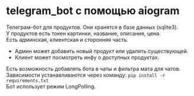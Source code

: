 # telegram_bot с помощью aiogram
Телеграм-бот для продуктов. Они хранятся в базе данных (sqlite3).  
У продуктов есть токен картинки, название, описание, цена.  
Есть админская, клиентская и сторонняя часть.  
- Админ может добавить новый продукт или удалить существующей.
- Клиент может посмотреть инфу о доступных продуктах.  

Есть возможность добавлять бота в чаты и фильтра мата для чатов.  
Зависимости устанавливаются через команду:   ```pip install -r requirements.txt```  
Бот использует режим LongPolling.
